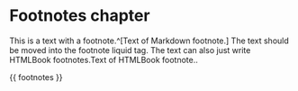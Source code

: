 # Footnotes chapter

This is a text with a footnote.^[Text of Markdown footnote.] The text should be moved into the footnote liquid tag. The text can also just write HTMLBook footnotes.<span data-type="footnote">Text of HTMLBook footnote.</span>.

{{ footnotes }}

